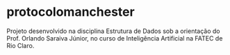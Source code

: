 # protocolomanchester
Projeto desenvolvido na disciplina Estrutura de Dados sob a orientação do Prof. Orlando Saraiva Júnior, no curso de Inteligência Artificial na FATEC de Rio Claro.
